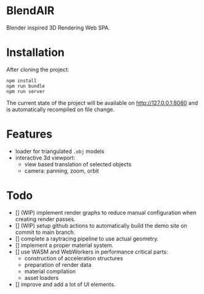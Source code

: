 # BlendAIR
Blender inspired 3D Rendering Web SPA.

# Installation

After cloning the project:

```
npm install
npm run bundle
npm run server
```

The current state of the project will be available on http://127.0.0.1:8080 and is automatically recompiled on file change.





# Features
- loader for triangulated `.obj` models
- interactive 3d viewport:
    - view based translation of selected objects
    - camera: panning, zoom, orbit


# Todo
- [] (WIP) implement render graphs to reduce manual configuration when creating render passes.
- [] (WIP) setup github actions to automatically build the demo site on commit to main branch.
- [] complete a raytracing pipeline to use actual geometry.
- [] implement a proper material system.
- [] use WASM and WebWorkers in performance critical parts:
    - construction of acceleration structures
    - preparation of render data
    - material compilation
    - asset loaders
- [] improve and add a lot of UI elements.
